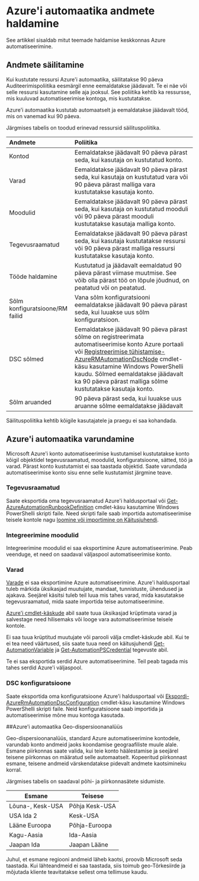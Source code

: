 <properties 
   pageTitle="Azure'i automaatika andmete haldamine | Microsoft Azure'i"
   description="See artikkel sisaldab mitut teemade haldamise keskkonnas Azure automatiseerimine.  Praegu sisaldab andmete säilitamise ja Azure automatiseerimine avariitaastet Azure automatiseerimine varundada."
   services="automation"
   documentationCenter=""
   authors="SnehaGunda"
   manager="stevenka"
   editor="tysonn" />
<tags 
   ms.service="automation"
   ms.devlang="na"
   ms.topic="article"
   ms.tgt_pltfrm="na"
   ms.workload="infrastructure-services"
   ms.date="05/02/2016"
   ms.author="bwren;sngun" />

# <a name="managing-azure-automation-data"></a>Azure'i automaatika andmete haldamine

See artikkel sisaldab mitut teemade haldamise keskkonnas Azure automatiseerimine.

## <a name="data-retention"></a>Andmete säilitamine

Kui kustutate ressursi Azure'i automaatika, säilitatakse 90 päeva Auditeerimispoliitika eesmärgil enne eemaldatakse jäädavalt.  Te ei näe või selle ressursi kasutamine selle aja jooksul.  See poliitika kehtib ka ressursse, mis kuuluvad automatiseerimise kontoga, mis kustutatakse.

Azure'i automaatika kustutab automaatselt ja eemaldatakse jäädavalt tööd, mis on vanemad kui 90 päeva.

Järgmises tabelis on toodud erinevad ressursid säilituspoliitika.

|Andmete|Poliitika|
|:---|:---|
|Kontod|Eemaldatakse jäädavalt 90 päeva pärast seda, kui kasutaja on kustutatud konto.|
|Varad|Eemaldatakse jäädavalt 90 päeva pärast seda, kui kasutaja on kustutatud vara või 90 päeva pärast malliga vara kustutatakse kasutaja konto.|
|Moodulid|Eemaldatakse jäädavalt 90 päeva pärast seda, kui kasutaja on kustutatud mooduli või 90 päeva pärast mooduli kustutatakse kasutaja malliga konto.|
|Tegevusraamatud|Eemaldatakse jäädavalt 90 päeva pärast seda, kui kasutaja kustutatakse ressursi või 90 päeva pärast malliga ressursi kustutatakse kasutaja konto.|
|Tööde haldamine|Kustutatud ja jäädavalt eemaldatud 90 päeva pärast viimase muutmise. See võib olla pärast töö on lõpule jõudnud, on peatatud või on peatatud.|
|Sõlm konfiguratsioone/RM failid| Vana sõlm konfiguratsiooni eemaldatakse jäädavalt 90 päeva pärast seda, kui luuakse uus sõlm konfiguratsioon.|
|DSC sõlmed| Eemaldatakse jäädavalt 90 päeva pärast sõlme on registreerimata automatiseerimise konto Azure portaali või [Registreerimise tühistamise-AzureRMAutomationDscNode](https://msdn.microsoft.com/library/mt603500.aspx) cmdlet-käsu kasutamine Windows PowerShelli kaudu. Sõlmed eemaldatakse jäädavalt ka 90 päeva pärast malliga sõlme kustutatakse kasutaja konto. |
|Sõlm aruanded| 90 päeva pärast seda, kui luuakse uus aruanne sõlme eemaldatakse jäädavalt|

Säilituspoliitika kehtib kõigile kasutajatele ja praegu ei saa kohandada.

## <a name="backing-up-azure-automation"></a>Azure'i automaatika varundamine

Microsoft Azure'i konto automatiseerimise kustutamisel kustutatakse konto kõigil objektidel tegevusraamatud, moodulid, konfiguratsioone, sätted, töö ja varad. Pärast konto kustutamist ei saa taastada objektid.  Saate varundada automatiseerimise konto sisu enne selle kustutamist järgmine teave. 

### <a name="runbooks"></a>Tegevusraamatud

Saate eksportida oma tegevusraamatud Azure'i haldusportaal või [Get-AzureAutomationRunbookDefinition](https://msdn.microsoft.com/library/dn690269.aspx) cmdlet-käsu kasutamine Windows PowerShelli skripti faile.  Need skripti faile saab importida automatiseerimise teisele kontole nagu [loomine või importimine on Käitusjuhendi](https://msdn.microsoft.com/library/dn643637.aspx).


### <a name="integration-modules"></a>Integreerimine moodulid

Integreerimine moodulid ei saa eksportimine Azure automatiseerimine.  Peab veenduge, et need on saadaval väljaspool automatiseerimise konto.

### <a name="assets"></a>Varad

[Varade](https://msdn.microsoft.com/library/dn939988.aspx) ei saa eksportimine Azure automatiseerimine.  Azure'i haldusportaal tuleb märkida üksikasjad muutujate, mandaat, tunnistuste, ühendused ja ajakava.  Seejärel käsitsi tuleb teil luua mis tahes varad, mida kasutatakse tegevusraamatud, mida saate importida teise automatiseerimine.

[Azure'i cmdlet-käskude](https://msdn.microsoft.com/library/dn690262.aspx) abil saate tuua üksikasjad krüptimata varad ja salvestage need hilisemaks või looge vara automatiseerimise teisele kontole.

Ei saa tuua krüptitud muutujate või parooli välja cmdlet-käskude abil.  Kui te ei tea need väärtused, siis saate tuua need on käitusjuhendi [Get-AutomationVariable](https://msdn.microsoft.com/library/dn940012.aspx) ja [Get-AutomationPSCredential](https://msdn.microsoft.com/library/dn940015.aspx) tegevuste abil.

Te ei saa eksportida serdid Azure automatiseerimine.  Teil peab tagada mis tahes serdid Azure'i väljaspool.

### <a name="dsc-configurations"></a>DSC konfiguratsioone

Saate eksportida oma konfiguratsioone Azure'i haldusportaal või [Ekspordi-AzureRmAutomationDscConfiguration](https://msdn.microsoft.com/library/mt603485.aspx) cmdlet-käsu kasutamine Windows PowerShelli skripti faile. Neid konfiguratsioone saab importida ja automatiseerimise mõne muu kontoga kasutada.


##<a name="geo-replication-in-azure-automation"></a>Azure'i automaatika Geo-dispersioonanalüüs

Geo-dispersioonanalüüs, standard Azure automatiseerimine kontodele, varundab konto andmeid jaoks koondamise geograafiliste muule alale. Esmane piirkonnas saate valida, kui teie konto häälestamise ja seejärel teisene piirkonnas on määratud selle automaatselt. Kopeeritud piirkonnast esmane, teisene andmeid värskendatakse pidevalt andmete kaotsimineku korral.  

Järgmises tabelis on saadaval põhi- ja piirkonnasätete sidumiste.

|Esmane            |Teisese
| ---------------   |----------------
|Lõuna-, Kesk-USA   |Põhja Kesk-USA
|USA Ida 2          |Kesk-USA
|Lääne Euroopa        |Põhja-Euroopa
|Kagu-Aasia    |Ida-Aasia
|Jaapan Ida         |Jaapan Lääne

Juhul, et esmane regiooni andmeid läheb kaotsi, proovib Microsoft seda taastada. Kui lähteandmeid ei saa taastada, siis toimub geo-Tõrkesiirde ja mõjutada kliente teavitatakse sellest oma tellimuse kaudu.

